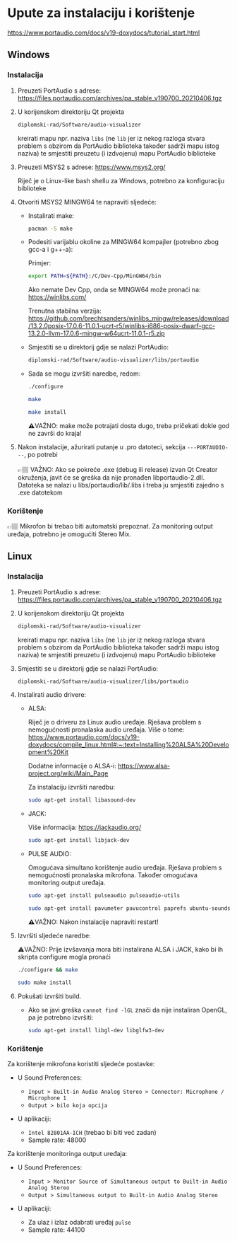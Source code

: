 # Upute za instalaciju i korištenje

https://www.portaudio.com/docs/v19-doxydocs/tutorial_start.html

## Windows

### Instalacija

1. Preuzeti PortAudio s adrese: https://files.portaudio.com/archives/pa_stable_v190700_20210406.tgz
2. U korijenskom direktoriju Qt projekta

    ```bash
    diplomski-rad/Software/audio-visualizer    
    ```
    
    kreirati mapu npr. naziva `libs` (ne `lib` jer iz nekog razloga stvara problem s obzirom da PortAudio biblioteka također sadrži mapu istog naziva) te smjestiti preuzetu (i izdvojenu) mapu PortAudio biblioteke
    
3. Preuzeti MSYS2 s adrese: https://www.msys2.org/

    Riječ je o Linux-like bash shellu za Windows, potrebno za konfiguraciju biblioteke
    
4. Otvoriti MSYS2 MINGW64 te napraviti sljedeće:

    * Instalirati make:
    
        ```bash
        pacman -S make
        ```
    
    * Podesiti varijablu okoline za MINGW64 kompajler (potrebno zbog gcc-a i g++-a):
    
        Primjer:
        
        ```bash
        export PATH=${PATH}:/C/Dev-Cpp/MinGW64/bin
        ```
        
        Ako nemate Dev Cpp, onda se MINGW64 može pronaći na: https://winlibs.com/ 
        
        Trenutna stabilna verzija: https://github.com/brechtsanders/winlibs_mingw/releases/download/13.2.0posix-17.0.6-11.0.1-ucrt-r5/winlibs-i686-posix-dwarf-gcc-13.2.0-llvm-17.0.6-mingw-w64ucrt-11.0.1-r5.zip
    
    * Smjestiti se u direktorij gdje se nalazi PortAudio:
    
        ```bash
        diplomski-rad/Software/audio-visualizer/libs/portaudio    
        ```
        
    * Sada se mogu izvršiti naredbe, redom:
    
        ```bash
        ./configure
        
        make
        
        make install
        ```
        
        ⚠️VAŽNO: make može potrajati dosta dugo, treba pričekati dokle god ne završi do kraja!

5. Nakon instalacije, ažurirati putanje u .pro datoteci, sekcija `---PORTAUDIO---`, po potrebi
<br/><br/>
👉🏽 VAŽNO: Ako se pokreće .exe (debug ili release) izvan Qt Creator okruženja, javit će se greška da nije pronađen libportaudio-2.dll. Datoteka se nalazi u libs/portaudio/lib/.libs i treba ju smjestiti zajedno s .exe datotekom

### Korištenje

👉🏽 Mikrofon bi trebao biti automatski prepoznat. Za monitoring output uređaja, potrebno je omogućiti Stereo Mix. 

## Linux

### Instalacija

1. Preuzeti PortAudio s adrese: https://files.portaudio.com/archives/pa_stable_v190700_20210406.tgz
2. U korijenskom direktoriju Qt projekta

    ```bash
    diplomski-rad/Software/audio-visualizer    
    ```
    
    kreirati mapu npr. naziva `libs` (ne `lib` jer iz nekog razloga stvara problem s obzirom da PortAudio biblioteka također sadrži mapu istog naziva) te smjestiti preuzetu (i izdvojenu) mapu PortAudio biblioteke

3.  Smjestiti se u direktorij gdje se nalazi PortAudio:

    ```bash
    diplomski-rad/Software/audio-visualizer/libs/portaudio    
    ```
    
4. Instalirati audio drivere:

    * ALSA:

        Riječ je o driveru za Linux audio uređaje. Rješava problem s nemogućnosti pronalaska audio uređaja. Više o tome: https://www.portaudio.com/docs/v19-doxydocs/compile_linux.html#:~:text=Installing%20ALSA%20Development%20Kit
        
        Dodatne informacije o ALSA-i: https://www.alsa-project.org/wiki/Main_Page
        
        Za instalaciju izvršiti naredbu:
        
        ```bash
        sudo apt-get install libasound-dev
        ```
    
    * JACK:
    
        Više informacija: https://jackaudio.org/
    
        ```bash
        sudo apt-get install libjack-dev
        ```
        
    * PULSE AUDIO:
    
        Omogućava simultano korištenje audio uređaja. Rješava problem s nemogućnosti pronalaska mikrofona. Također omogućava monitoring output uređaja.
        
        ```bash
        sudo apt-get install pulseaudio pulseaudio-utils
        
        sudo apt-get install pavumeter pavucontrol paprefs ubuntu-sounds
        ```
        
        ⚠️VAŽNO: Nakon instalacije napraviti restart!
        
5. Izvršiti sljedeće naredbe:

    ⚠️VAŽNO: Prije izvšavanja mora biti instalirana ALSA i JACK, kako bi ih skripta configure mogla pronaći

    ```bash
    ./configure && make   
    
    sudo make install
    ```

6. Pokušati izvršiti build.

    * Ako se javi greška `cannot find -lGL` znači da nije instaliran OpenGL, pa je potrebno izvršiti:
    
        ```bash
        sudo apt-get install libgl-dev libglfw3-dev
        ```

### Korištenje

Za korištenje mikrofona koristiti sljedeće postavke:    

* U Sound Preferences:

    * `Input > Built-in Audio Analog Stereo > Connector: Microphone / Microphone 1`
    * `Output > bilo koja opcija`
    
* U aplikaciji:

    * `Intel 82801AA-ICH` (trebao bi biti već zadan)
    * Sample rate: 48000
        
Za korištenje monitoringa output uređaja:

* U Sound Preferences:

    * `Input > Monitor Source of Simultaneous output to Built-in Audio Analog Stereo`
    * `Output > Simultaneous output to Built-in Audio Analog Stereo`
    
* U aplikaciji:

    * Za ulaz i izlaz odabrati uređaj `pulse`
    * Sample rate: 44100
